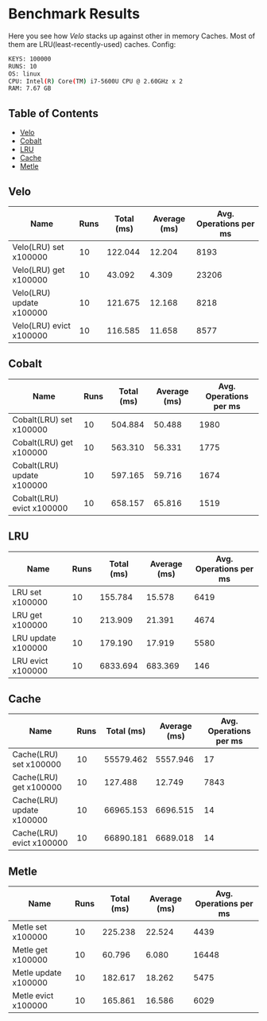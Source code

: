 # Benchmark Results
Here you see how *Velo* stacks up against other in memory Caches. Most of them are LRU(least-recently-used) caches.
Config:
```bash
KEYS: 100000
RUNS: 10
OS: linux
CPU: Intel(R) Core(TM) i7-5600U CPU @ 2.60GHz x 2
RAM: 7.67 GB
```
## Table of Contents

- [Velo](#velo)
- [Cobalt](#cobalt)
- [LRU](#lru)
- [Cache](#cache)
- [Metle](#metle)

## Velo
|Name|Runs|Total (ms)|Average (ms)|Avg. Operations per ms|
|---|---|---|---|---|
|Velo(LRU) set x100000|10|122.044|12.204|8193|
|Velo(LRU) get x100000|10|43.092|4.309|23206|
|Velo(LRU) update x100000|10|121.675|12.168|8218|
|Velo(LRU) evict x100000|10|116.585|11.658|8577|

## Cobalt
|Name|Runs|Total (ms)|Average (ms)|Avg. Operations per ms|
|---|---|---|---|---|
|Cobalt(LRU) set x100000|10|504.884|50.488|1980|
|Cobalt(LRU) get x100000|10|563.310|56.331|1775|
|Cobalt(LRU) update x100000|10|597.165|59.716|1674|
|Cobalt(LRU) evict x100000|10|658.157|65.816|1519|

## LRU
|Name|Runs|Total (ms)|Average (ms)|Avg. Operations per ms|
|---|---|---|---|---|
|LRU set x100000|10|155.784|15.578|6419|
|LRU get x100000|10|213.909|21.391|4674|
|LRU update x100000|10|179.190|17.919|5580|
|LRU evict x100000|10|6833.694|683.369|146|

## Cache
|Name|Runs|Total (ms)|Average (ms)|Avg. Operations per ms|
|---|---|---|---|---|
|Cache(LRU) set x100000|10|55579.462|5557.946|17|
|Cache(LRU) get x100000|10|127.488|12.749|7843|
|Cache(LRU) update x100000|10|66965.153|6696.515|14|
|Cache(LRU) evict x100000|10|66890.181|6689.018|14|

## Metle
|Name|Runs|Total (ms)|Average (ms)|Avg. Operations per ms|
|---|---|---|---|---|
|Metle set x100000|10|225.238|22.524|4439|
|Metle get x100000|10|60.796|6.080|16448|
|Metle update x100000|10|182.617|18.262|5475|
|Metle evict x100000|10|165.861|16.586|6029|
